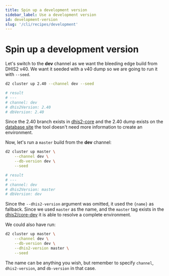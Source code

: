 ```yaml
---
title: Spin up a development version
sidebar_label: Use a development version
id: development-version
slug: '/cli/recipes/development'
---
```


# Spin up a development version

Let's switch to the **dev** channel as we want the bleeding edge build from DHIS2 v40. We want it seeded with a v40 dump so we are going to run it with `--seed`.

```bash
d2 cluster up 2.40 --channel dev --seed

# result
# ---
# channel: dev
# dhis2Version: 2.40
# dbVersion: 2.40
```

Since the 2.40 branch exists in [dhis2-core](https://github.com/dhis2/dhis2-core/tree/2.32) and the 2.40 dump exists on the [database site](https://databases.dhis2.org/) the tool doesn't need more information to create an environment.

Now, let's run a `master` build from the **dev** channel:

```bash
d2 cluster up master \
    --channel dev \
    --db-version dev \
    --seed

# result
# ---
# channel: dev
# dhis2Version: master
# dbVersion: dev
```

Since the `--dhis2-version` argument was omitted, it used the `{name}` as fallback. Since we used `master` as the name, and the `master` tag exists in the [dhis2/core-dev](https://cloud.docker.com/u/dhis2/repository/docker/dhis2/core-dev/tags) it is able to resolve a complete environment.

We could also have run:

```bash
d2 cluster up master \
    --channel dev \
    --db-version dev \
    --dhis2-version master \
    --seed
```

The name can be anything you wish, but remember to specify `channel`, `dhis2-version`, and `db-version` in that case.
